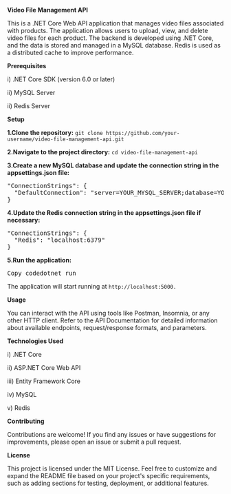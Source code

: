 **Video File Management API**

This is a .NET Core Web API application that manages video files associated with products. The application allows users to upload, view, and delete video files for each product. The backend is developed using .NET Core, and the data is stored and managed in a MySQL database. Redis is used as a distributed cache to improve performance.

**Prerequisites**

i) .NET Core SDK (version 6.0 or later)

ii) MySQL Server

ii) Redis Server

**Setup**

**1.Clone the repository:**
```git clone https://github.com/your-username/video-file-management-api.git```

**2.Navigate to the project directory:**
```cd video-file-management-api```

**3.Create a new MySQL database and update the connection string in the appsettings.json file:**

<pre>"ConnectionStrings": {
  "DefaultConnection": "server=YOUR_MYSQL_SERVER;database=YOUR_DATABASE_NAME;user=YOUR_USERNAME;password=YOUR_PASSWORD"
}</pre>

**4.Update the Redis connection string in the appsettings.json file if necessary:**
<pre>
"ConnectionStrings": {
  "Redis": "localhost:6379"
}</pre>

**5.Run the application:**
<pre>Copy codedotnet run</pre>


The application will start running at ``http://localhost:5000.``

**Usage**

You can interact with the API using tools like Postman, Insomnia, or any other HTTP client. Refer to the API Documentation for detailed information about available endpoints, request/response formats, and parameters.


**Technologies Used**

i) .NET Core

ii) ASP.NET Core Web API

iii) Entity Framework Core

iv) MySQL

v) Redis

**Contributing**

Contributions are welcome! If you find any issues or have suggestions for improvements, please open an issue or submit a pull request.

**License**

This project is licensed under the MIT License.
Feel free to customize and expand the README file based on your project's specific requirements, such as adding sections for testing, deployment, or additional features.

